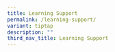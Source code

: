```yaml
---
title: Learning Support
permalink: /learning-support/
variant: tiptap
description: ""
third_nav_title: Learning Support
---
```

